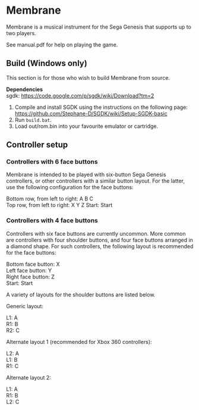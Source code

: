 Membrane
========

Membrane is a musical instrument for the Sega Genesis that supports up to two players.

See manual.pdf for help on playing the game.

Build (Windows only)
--------------------

This section is for those who wish to build Membrane from source.

**Dependencies**  
sgdk: https://code.google.com/p/sgdk/wiki/Download?tm=2  

1. Compile and install SGDK using the instructions on the following page: https://github.com/Stephane-D/SGDK/wiki/Setup-SGDK-basic
2. Run `build.bat`.
3. Load out/rom.bin into your favourite emulator or cartridge.

Controller setup
----------------

### Controllers with 6 face buttons ###

Membrane is intended to be played with six-button Sega Genesis controllers, or other controllers with a similar button layout. For the latter, use the following configuration for the face buttons:

Bottom row, from left to right: A B C  
Top row, from left to right: X Y Z
Start: Start

### Controllers with 4 face buttons ###

Controllers with six face buttons are currently uncommon. More common are controllers with four shoulder buttons, and four face buttons arranged in a diamond shape. For such controllers, the following layout is recommended for the face buttons:

Bottom face button: X  
Left face button: Y  
Right face button: Z  
Start: Start

A variety of layouts for the shoulder buttons are listed below.

Generic layout:

L1: A  
R1: B  
R2: C

Alternate layout 1 (recommended for Xbox 360 controllers):

L2: A  
L1: B  
R1: C

Alternate layout 2:

L1: A  
R1: B  
L2: C